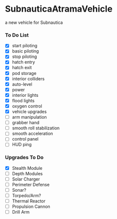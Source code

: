# SubnauticaAtramaVehicle
a new vehicle for Subnautica

### To Do List
- [x] start piloting
- [x] basic piloting
- [x] stop piloting 
- [x] hatch entry
- [x] hatch exit
- [x] pod storage
- [x] interior colliders
- [x] auto-level
- [x] power
- [x] interior lights
- [x] flood lights
- [x] oxygen control
- [x] vehicle upgrades
- [ ] arm manipulation
- [ ] grabber hand
- [ ] smooth roll stabilization
- [ ] smooth acceleration
- [ ] control panel
- [ ] HUD ping

### Upgrades To Do
- [x] Stealth Module
- [ ] Depth Modules
- [ ] Solar Charger
- [ ] Perimeter Defense
- [ ] Sonar?
- [ ] Torpedo/Arm?
- [ ] Thermal Reactor
- [ ] Propulsion Cannon
- [ ] Drill Arm
